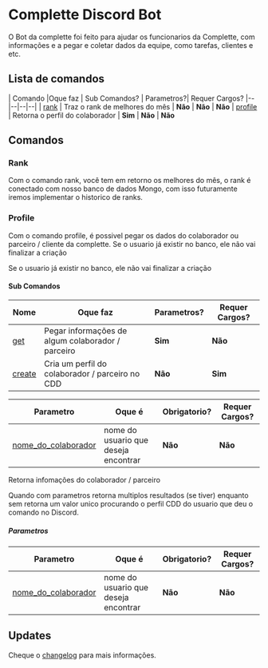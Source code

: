 
  

  

# Complette Discord Bot

  

  

O Bot da complette foi feito para ajudar os funcionarios da Complette, com informações e a pegar e coletar dados da equipe, como tarefas, clientes e etc.

  

  

## Lista de comandos

  

  

| Comando |Oque faz | Sub Comandos? | Parametros?| Requer Cargos?
|--|--|--|--|
| [rank](#) | Traz o rank de melhores do mês | **Não** | **Não** | **Não**
| [profile](#) | Retorna o perfil do colaborador | **Sim** | **Não** | **Não**

  

  

  

## Comandos

  

  

### Rank

  

Com o comando rank, você tem em retorno os melhores do mês, o rank é conectado com nosso banco de dados Mongo, com isso futuramente iremos implementar o historico de ranks.

  

### Profile

  

Com o comando profile, é possivel pegar os dados do colaborador ou parceiro / cliente da complette.
Se o usuario já existir no banco, ele não vai finalizar a criação

Se o usuario já existir no banco, ele não vai finalizar a criação

  

#### Sub Comandos

  

| Nome |Oque faz | Parametros?| Requer Cargos?
|--|--|--|--|
| [get](###rank) | Pegar informações de algum colaborador / parceiro | **Sim** | **Não** |
| [create](###profile) | Cria um perfil do colaborador / parceiro no CDD | **Não** | **Sim** |

  

| Parametro| Oque é | Obrigatorio? | Requer Cargos?
|--|--|--|--|
| [nome_do_colaborador](#) |nome do usuario que deseja encontrar   | **Não** | **Não** |

Retorna infomações do colaborador / parceiro

  

Quando com parametros retorna multiplos resultados (se tiver) enquanto sem retorna um valor unico procurando o perfil CDD do usuario que deu o comando no Discord.

  
  

##### Parametros

  

| Parametro| Oque é | Obrigatorio? | Requer Cargos?
|--|--|--|--|
| [nome_do_colaborador](###rank) |nome do usuario que deseja encontrar | **Não** | **Não** |

  
  
  
  
  
  
  
  

  

  

## Updates

  

  

Cheque o [changelog](https://github.com/lfroes/CompletteDiscordBot/blob/master/changelog.md) para mais informações.

